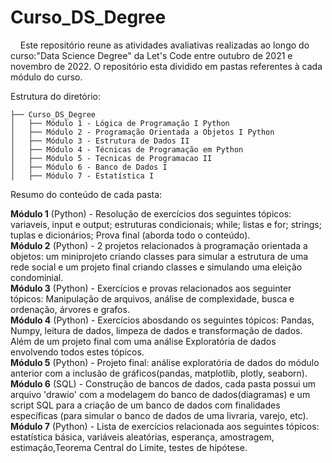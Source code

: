 # Curso_DS_Degree
&nbsp;&nbsp;&nbsp;&nbsp;Este repositório reune as atividades avaliativas realizadas ao longo do curso:"Data Science Degree" da Let's Code  entre outubro de 2021 e novembro de 2022. O repositório esta dividido em pastas referentes à cada módulo do curso.<br>
  
Estrutura do diretório:  
```
├── Curso_DS_Degree
│   ├── Módulo 1 - Lógica de Programação I Python
│   ├── Módulo 2 - Programação Orientada a Objetos I Python
│   ├── Módulo 3 - Estrutura de Dados II
│   ├── Módulo 4 - Técnicas de Programação em Python
│   ├── Módulo 5 - Tecnicas de Programacao II
│   ├── Módulo 6 - Banco de Dados I
│   ├── Módulo 7 - Estatística I
```
Resumo do conteúdo de cada pasta:  
  
**Módulo 1** (Python) - Resolução de exercícios dos seguintes tópicos: variaveis, input e output; estruturas condicionais; while; listas e for; strings; tuplas e dicionários; Prova final (aborda todo o conteúdo).  
**Módulo 2** (Python) - 2 projetos relacionados à programação orientada a objetos: um miniprojeto criando classes para simular a estrutura de uma rede social e um projeto final criando classes e simulando uma eleição condominial.  
**Módulo 3** (Python) - Exercícios e provas relacionados aos seguinter tópicos: Manipulação de arquivos, análise de complexidade, busca e ordenação, árvores e grafos.  
**Módulo 4** (Python) - Exercícios abosdando os seguintes tópicos: Pandas, Numpy, leitura de dados, limpeza de dados e transformação de dados. Além de um projeto final com uma análise Exploratória de dados envolvendo todos estes tópicos.  
**Módulo 5** (Python) - Projeto final: análise exploratória de dados do módulo anterior com a inclusão de gráficos(pandas, matplotlib, plotly, seaborn).  
**Módulo 6** (SQL) - Construção de bancos de dados, cada pasta possui um arquivo 'drawio' com a modelagem do banco de dados(diagramas) e um script SQL para a criação de um banco de dados com finalidades específicas (para simular o banco de dados de uma livraria, varejo, etc).  
**Módulo 7** (Python) - Lista de exercícios relacionada aos seguintes tópicos: estatística básica, variáveis aleatórias, esperança, amostragem, estimação,Teorema Central do Limite, testes de hipótese.

